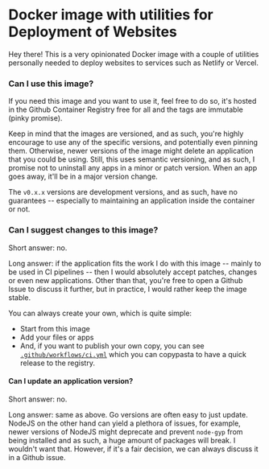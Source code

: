 # Docker image with utilities for Deployment of Websites

Hey there! This is a very opinionated Docker image with a couple of utilities personally needed to deploy websites to services such as Netlify or Vercel.


### Can I use this image?

If you need this image and you want to use it, feel free to do so, it's hosted in the Github Container Registry free for all and the tags are immutable (pinky promise).

Keep in mind that the images are versioned, and as such, you're highly encourage to use any of the specific versions, and potentially even pinning them. Otherwise, newer versions of the image might delete an application that you could be using. Still, this uses semantic versioning, and as such, I promise not to uninstall any apps in a minor or patch version. When an app goes away, it'll be in a major version change.

The `v0.x.x` versions are development versions, and as such, have no guarantees -- especially to maintaining an application inside the container or not.

### Can I suggest changes to this image?

Short answer: no.

Long answer: if the application fits the work I do with this image -- mainly to be used in CI pipelines -- then I would absolutely accept patches, changes or even new applications. Other than that, you're free to open a Github Issue to discuss it further, but in practice, I would rather keep the image stable.

You can always create your own, which is quite simple:

* Start from this image
* Add your files or apps
* And, if you want to publish your own copy, you can see [`.github/workflows/ci.yml`](.github/workflows/ci.yml) which you can copypasta to have a quick release to the registry.

#### Can I update an application version?

Short answer: no.

Long answer: same as above. Go versions are often easy to just update. NodeJS on the other hand can yield a plethora of issues, for example, newer versions of NodeJS might deprecate and prevent `node-gyp` from being installed and as such, a huge amount of packages will break. I wouldn't want that. However, if it's a fair decision, we can always discuss it in a Github issue.
